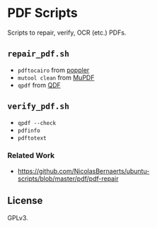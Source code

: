 # PDF Scripts

Scripts to repair, verify, OCR (etc.) PDFs.

## `repair_pdf.sh`

- `pdftocairo` from [poppler](<https://en.wikipedia.org/wiki/Poppler_(software)>)
- `mutool clean` from [MuPDF](https://en.wikipedia.org/wiki/MuPDF)
- `qpdf` from [QDF](https://en.wikipedia.org/wiki/QPDF)

## `verify_pdf.sh`

- `qpdf --check`
- `pdfinfo`
- `pdftotext`

### Related Work

- https://github.com/NicolasBernaerts/ubuntu-scripts/blob/master/pdf/pdf-repair

## License

GPLv3.
